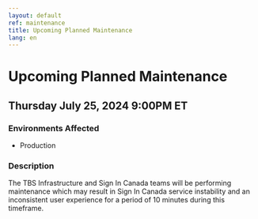 ```yaml
---
layout: default
ref: maintenance
title: Upcoming Planned Maintenance
lang: en
---
```

# Upcoming Planned Maintenance

## Thursday July 25, 2024 9:00PM ET

### Environments Affected

* Production

### Description

The TBS Infrastructure and Sign In Canada teams will be performing maintenance which may result in Sign In Canada service instability and an inconsistent user experience for a period of 10 minutes during this timeframe.
